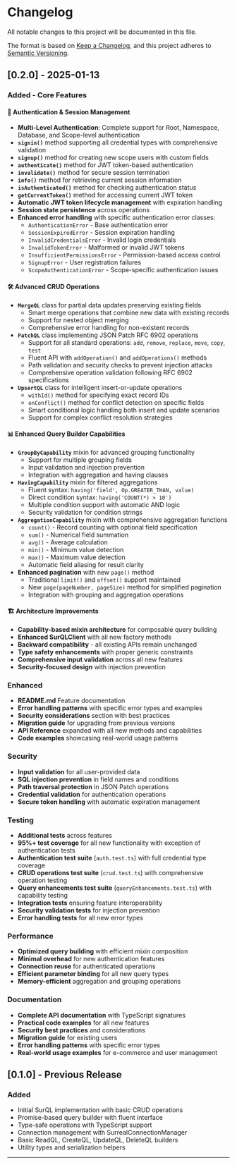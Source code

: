 # Changelog

All notable changes to this project will be documented in this file.

The format is based on [Keep a Changelog](https://keepachangelog.com/en/1.0.0/),
and this project adheres to [Semantic Versioning](https://semver.org/spec/v2.0.0.html).

## [0.2.0] - 2025-01-13

### Added - Core Features

#### 🔐 Authentication & Session Management

- **Multi-Level Authentication**: Complete support for Root, Namespace, Database, and Scope-level authentication
- **`signin()`** method supporting all credential types with comprehensive validation
- **`signup()`** method for creating new scope users with custom fields
- **`authenticate()`** method for JWT token-based authentication
- **`invalidate()`** method for secure session termination
- **`info()`** method for retrieving current session information
- **`isAuthenticated()`** method for checking authentication status
- **`getCurrentToken()`** method for accessing current JWT token
- **Automatic JWT token lifecycle management** with expiration handling
- **Session state persistence** across operations
- **Enhanced error handling** with specific authentication error classes:
  - `AuthenticationError` - Base authentication error
  - `SessionExpiredError` - Session expiration handling
  - `InvalidCredentialsError` - Invalid login credentials
  - `InvalidTokenError` - Malformed or invalid JWT tokens
  - `InsufficientPermissionsError` - Permission-based access control
  - `SignupError` - User registration failures
  - `ScopeAuthenticationError` - Scope-specific authentication issues

#### 🛠️ Advanced CRUD Operations

- **`MergeQL`** class for partial data updates preserving existing fields
  - Smart merge operations that combine new data with existing records
  - Support for nested object merging
  - Comprehensive error handling for non-existent records
- **`PatchQL`** class implementing JSON Patch RFC 6902 operations
  - Support for all standard operations: `add`, `remove`, `replace`, `move`, `copy`, `test`
  - Fluent API with `addOperation()` and `addOperations()` methods
  - Path validation and security checks to prevent injection attacks
  - Comprehensive operation validation following RFC 6902 specifications
- **`UpsertQL`** class for intelligent insert-or-update operations
  - `withId()` method for specifying exact record IDs
  - `onConflict()` method for conflict detection on specific fields
  - Smart conditional logic handling both insert and update scenarios
  - Support for complex conflict resolution strategies

#### 📊 Enhanced Query Builder Capabilities

- **`GroupByCapability`** mixin for advanced grouping functionality
  - Support for multiple grouping fields
  - Input validation and injection prevention
  - Integration with aggregation and having clauses
- **`HavingCapability`** mixin for filtered aggregations
  - Fluent syntax: `having('field', Op.GREATER_THAN, value)`
  - Direct condition syntax: `having('COUNT(*) > 10')`
  - Multiple condition support with automatic AND logic
  - Security validation for condition strings
- **`AggregationCapability`** mixin with comprehensive aggregation functions
  - `count()` - Record counting with optional field specification
  - `sum()` - Numerical field summation
  - `avg()` - Average calculation
  - `min()` - Minimum value detection
  - `max()` - Maximum value detection
  - Automatic field aliasing for result clarity
- **Enhanced pagination** with new `page()` method
  - Traditional `limit()` and `offset()` support maintained
  - New `page(pageNumber, pageSize)` method for simplified pagination
  - Integration with grouping and aggregation operations

#### 🏗️ Architecture Improvements

- **Capability-based mixin architecture** for composable query building
- **Enhanced SurQLClient** with all new factory methods
- **Backward compatibility** - all existing APIs remain unchanged
- **Type safety enhancements** with proper generic constraints
- **Comprehensive input validation** across all new features
- **Security-focused design** with injection prevention

### Enhanced

- **README.md** Feature documentation
- **Error handling patterns** with specific error types and examples
- **Security considerations** section with best practices
- **Migration guide** for upgrading from previous versions
- **API Reference** expanded with all new methods and capabilities
- **Code examples** showcasing real-world usage patterns

### Security

- **Input validation** for all user-provided data
- **SQL injection prevention** in field names and conditions
- **Path traversal protection** in JSON Patch operations
- **Credential validation** for authentication operations
- **Secure token handling** with automatic expiration management

### Testing

- **Additional tests** across features
- **95%+ test coverage** for all new functionality with exception of authentication tests
- **Authentication test suite** (`auth.test.ts`) with full credential type coverage
- **CRUD operations test suite** (`crud.test.ts`) with comprehensive operation testing
- **Query enhancements test suite** (`queryEnhancements.test.ts`) with capability testing
- **Integration tests** ensuring feature interoperability
- **Security validation tests** for injection prevention
- **Error handling tests** for all new error types

### Performance

- **Optimized query building** with efficient mixin composition
- **Minimal overhead** for new authentication features
- **Connection reuse** for authenticated operations
- **Efficient parameter binding** for all new query types
- **Memory-efficient** aggregation and grouping operations

### Documentation

- **Complete API documentation** with TypeScript signatures
- **Practical code examples** for all new features
- **Security best practices** and considerations
- **Migration guide** for existing users
- **Error handling patterns** with specific error types
- **Real-world usage examples** for e-commerce and user management

## [0.1.0] - Previous Release

### Added

- Initial SurQL implementation with basic CRUD operations
- Promise-based query builder with fluent interface
- Type-safe operations with TypeScript support
- Connection management with SurrealConnectionManager
- Basic ReadQL, CreateQL, UpdateQL, DeleteQL builders
- Utility types and serialization helpers

---
